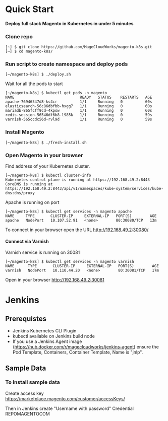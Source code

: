 # Quick Start
#### Deploy full stack Magento in Kubernetes in under 5 minutes
### Clone repo
```
[~] $ git clone https://github.com/MageCloudWorks/magento-k8s.git
[~] $ cd magento-k8s/
```
### Run script to create namespace and deploy pods
```
[~/magento-k8s] $ ./deploy.sh 
```

Wait for all the pods to start
```
[~/magento-k8s] $ kubectl get pods -n magento
NAME                             READY   STATUS    RESTARTS   AGE
apache-76946547d8-ks4cr          1/1     Running   0          60s
elasticsearch-56c86dbfbb-hxgg7   1/1     Running   0          60s
mariadb-865fcff9cd-4kpsw         1/1     Running   0          60s
redis-session-56546df6b8-l985k   1/1     Running   0          59s
varnish-565ccdc56d-rvl9d         1/1     Running   0          59s
```
### Install Magento 
```
[~/magento-k8s] $ ./fresh-install.sh 
```

### Open Magento in your browser
Find address of your Kubernetes cluster.
```
[~/magento-k8s] $ kubectl cluster-info
Kubernetes control plane is running at https://192.168.49.2:8443
CoreDNS is running at https://192.168.49.2:8443/api/v1/namespaces/kube-system/services/kube-dns:dns/proxy
```
Apache is running on port 
```
[~/magento-k8s] $ kubectl get services -n magento apache
NAME     TYPE       CLUSTER-IP     EXTERNAL-IP   PORT(S)        AGE
apache   NodePort   10.107.52.91   <none>        80:30080/TCP   13m
```
To connect in your browser open the URL http://192.168.49.2:30080/

#### Connect via Varnish 
Varnish service is running on 30081
```
[~/magento-k8s] $ kubectl get services -n magento varnish
NAME      TYPE       CLUSTER-IP     EXTERNAL-IP   PORT(S)        AGE
varnish   NodePort   10.110.44.20   <none>        80:30081/TCP   17m
```
Open in your browser http://192.168.49.2:30081



# Jenkins
## Prerequistes 
- Jenkins Kubernetes CLI Plugin 
- kubectl available on Jenkins build node
- If you use a Jenkins Agent image (https://hub.docker.com/r/magecloudworks/jenkins-agent) ensure the Pod Template, Containers, Container Template, Name is "jnlp". 

## Sample Data
### To install sample data
Create access key https://marketplace.magento.com/customer/accessKeys/

Then in Jenkins create "Username with password" Credential REPOMAGENTOCOM

